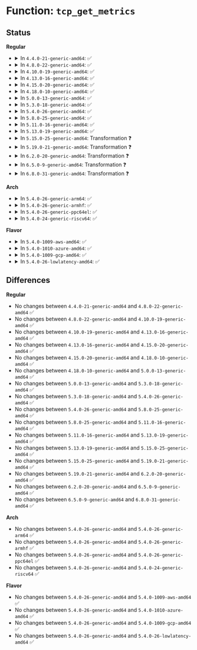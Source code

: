 # Function: <code>tcp_get_metrics</code>

## Status
<b>Regular</b>
<ul>
<li>
<details>
<summary>In <code>4.4.0-21-generic-amd64</code>: ✅</summary>

```c
struct tcp_metrics_block * tcp_get_metrics(struct sock * sk, struct dst_entry * dst, bool create)
```

```json
{
  "name": "tcp_get_metrics",
  "collision_type": "Unique Static",
  "inline_type": "No",
  "funcs": [
    {
      "addr": 18446744071586716720,
      "name": "tcp_get_metrics",
      "external": false,
      "loc": "net/ipv4/tcp_metrics.c:318",
      "file": "net/ipv4/tcp_metrics.c",
      "inline": "seen, unknown",
      "caller_inline": [],
      "caller_func": [
        "net/ipv4/tcp_metrics.c:tcp_fetch_timewait_stamp",
        "net/ipv4/tcp_metrics.c:tcp_update_metrics",
        "net/ipv4/tcp_metrics.c:tcp_update_metrics",
        "net/ipv4/tcp_metrics.c:tcp_init_metrics",
        "net/ipv4/tcp_metrics.c:tcp_remember_stamp",
        "net/ipv4/tcp_metrics.c:tcp_fastopen_cache_get",
        "net/ipv4/tcp_metrics.c:tcp_fastopen_cache_set"
      ]
    }
  ],
  "symbols": [
    {
      "addr": 18446744071586716720,
      "name": "tcp_get_metrics",
      "section": ".text",
      "bind": "STB_LOCAL",
      "size": 711
    }
  ]
}
```
</details>
</li>
<li>
<details>
<summary>In <code>4.8.0-22-generic-amd64</code>: ✅</summary>

```c
struct tcp_metrics_block * tcp_get_metrics(struct sock * sk, struct dst_entry * dst, bool create)
```

```json
{
  "name": "tcp_get_metrics",
  "collision_type": "Unique Static",
  "inline_type": "No",
  "funcs": [
    {
      "addr": 18446744071587164400,
      "name": "tcp_get_metrics",
      "external": false,
      "loc": "net/ipv4/tcp_metrics.c:318",
      "file": "net/ipv4/tcp_metrics.c",
      "inline": "seen, unknown",
      "caller_inline": [],
      "caller_func": [
        "net/ipv4/tcp_metrics.c:tcp_fastopen_cache_set",
        "net/ipv4/tcp_metrics.c:tcp_fastopen_cache_get",
        "net/ipv4/tcp_metrics.c:tcp_remember_stamp",
        "net/ipv4/tcp_metrics.c:tcp_fetch_timewait_stamp",
        "net/ipv4/tcp_metrics.c:tcp_init_metrics",
        "net/ipv4/tcp_metrics.c:tcp_update_metrics",
        "net/ipv4/tcp_metrics.c:tcp_update_metrics"
      ]
    }
  ],
  "symbols": [
    {
      "addr": 18446744071587164400,
      "name": "tcp_get_metrics",
      "section": ".text",
      "bind": "STB_LOCAL",
      "size": 715
    }
  ]
}
```
</details>
</li>
<li>
<details>
<summary>In <code>4.10.0-19-generic-amd64</code>: ✅</summary>

```c
struct tcp_metrics_block * tcp_get_metrics(struct sock * sk, struct dst_entry * dst, bool create)
```

```json
{
  "name": "tcp_get_metrics",
  "collision_type": "Unique Static",
  "inline_type": "No",
  "funcs": [
    {
      "addr": 18446744071587363136,
      "name": "tcp_get_metrics",
      "external": false,
      "loc": "net/ipv4/tcp_metrics.c:318",
      "file": "net/ipv4/tcp_metrics.c",
      "inline": "seen, unknown",
      "caller_inline": [],
      "caller_func": [
        "net/ipv4/tcp_metrics.c:tcp_fastopen_cache_set",
        "net/ipv4/tcp_metrics.c:tcp_fastopen_cache_get",
        "net/ipv4/tcp_metrics.c:tcp_remember_stamp",
        "net/ipv4/tcp_metrics.c:tcp_fetch_timewait_stamp",
        "net/ipv4/tcp_metrics.c:tcp_init_metrics",
        "net/ipv4/tcp_metrics.c:tcp_update_metrics",
        "net/ipv4/tcp_metrics.c:tcp_update_metrics"
      ]
    }
  ],
  "symbols": [
    {
      "addr": 18446744071587363136,
      "name": "tcp_get_metrics",
      "section": ".text",
      "bind": "STB_LOCAL",
      "size": 715
    }
  ]
}
```
</details>
</li>
<li>
<details>
<summary>In <code>4.13.0-16-generic-amd64</code>: ✅</summary>

```c
struct tcp_metrics_block * tcp_get_metrics(struct sock * sk, struct dst_entry * dst, bool create)
```

```json
{
  "name": "tcp_get_metrics",
  "collision_type": "Unique Static",
  "inline_type": "No",
  "funcs": [
    {
      "addr": 18446744071587493296,
      "name": "tcp_get_metrics",
      "external": false,
      "loc": "net/ipv4/tcp_metrics.c:272",
      "file": "net/ipv4/tcp_metrics.c",
      "inline": "seen, unknown",
      "caller_inline": [],
      "caller_func": [
        "net/ipv4/tcp_metrics.c:tcp_fastopen_cache_set",
        "net/ipv4/tcp_metrics.c:tcp_fastopen_cache_get",
        "net/ipv4/tcp_metrics.c:tcp_init_metrics",
        "net/ipv4/tcp_metrics.c:tcp_update_metrics",
        "net/ipv4/tcp_metrics.c:tcp_update_metrics"
      ]
    }
  ],
  "symbols": [
    {
      "addr": 18446744071587493296,
      "name": "tcp_get_metrics",
      "section": ".text",
      "bind": "STB_LOCAL",
      "size": 736
    }
  ]
}
```
</details>
</li>
<li>
<details>
<summary>In <code>4.15.0-20-generic-amd64</code>: ✅</summary>

```c
struct tcp_metrics_block * tcp_get_metrics(struct sock * sk, struct dst_entry * dst, bool create)
```

```json
{
  "name": "tcp_get_metrics",
  "collision_type": "Unique Static",
  "inline_type": "No",
  "funcs": [
    {
      "addr": 18446744071588018320,
      "name": "tcp_get_metrics",
      "external": false,
      "loc": "net/ipv4/tcp_metrics.c:271",
      "file": "net/ipv4/tcp_metrics.c",
      "inline": "seen, unknown",
      "caller_inline": [],
      "caller_func": [
        "net/ipv4/tcp_metrics.c:tcp_fastopen_cache_set",
        "net/ipv4/tcp_metrics.c:tcp_fastopen_cache_get",
        "net/ipv4/tcp_metrics.c:tcp_init_metrics",
        "net/ipv4/tcp_metrics.c:tcp_update_metrics",
        "net/ipv4/tcp_metrics.c:tcp_update_metrics"
      ]
    }
  ],
  "symbols": [
    {
      "addr": 18446744071588018320,
      "name": "tcp_get_metrics",
      "section": ".text",
      "bind": "STB_LOCAL",
      "size": 736
    }
  ]
}
```
</details>
</li>
<li>
<details>
<summary>In <code>4.18.0-10-generic-amd64</code>: ✅</summary>

```c
struct tcp_metrics_block * tcp_get_metrics(struct sock * sk, struct dst_entry * dst, bool create)
```

```json
{
  "name": "tcp_get_metrics",
  "collision_type": "Unique Static",
  "inline_type": "No",
  "funcs": [
    {
      "addr": 18446744071588369520,
      "name": "tcp_get_metrics",
      "external": false,
      "loc": "net/ipv4/tcp_metrics.c:271",
      "file": "net/ipv4/tcp_metrics.c",
      "inline": "seen, unknown",
      "caller_inline": [],
      "caller_func": [
        "net/ipv4/tcp_metrics.c:tcp_fastopen_cache_set",
        "net/ipv4/tcp_metrics.c:tcp_fastopen_cache_get",
        "net/ipv4/tcp_metrics.c:tcp_init_metrics",
        "net/ipv4/tcp_metrics.c:tcp_update_metrics",
        "net/ipv4/tcp_metrics.c:tcp_update_metrics"
      ]
    }
  ],
  "symbols": [
    {
      "addr": 18446744071588369520,
      "name": "tcp_get_metrics",
      "section": ".text",
      "bind": "STB_LOCAL",
      "size": 701
    }
  ]
}
```
</details>
</li>
<li>
<details>
<summary>In <code>5.0.0-13-generic-amd64</code>: ✅</summary>

```c
struct tcp_metrics_block * tcp_get_metrics(struct sock * sk, struct dst_entry * dst, bool create)
```

```json
{
  "name": "tcp_get_metrics",
  "collision_type": "Unique Static",
  "inline_type": "No",
  "funcs": [
    {
      "addr": 18446744071588559904,
      "name": "tcp_get_metrics",
      "external": false,
      "loc": "net/ipv4/tcp_metrics.c:271",
      "file": "net/ipv4/tcp_metrics.c",
      "inline": "seen, unknown",
      "caller_inline": [],
      "caller_func": [
        "net/ipv4/tcp_metrics.c:tcp_fastopen_cache_set",
        "net/ipv4/tcp_metrics.c:tcp_fastopen_cache_get",
        "net/ipv4/tcp_metrics.c:tcp_init_metrics",
        "net/ipv4/tcp_metrics.c:tcp_update_metrics",
        "net/ipv4/tcp_metrics.c:tcp_update_metrics"
      ]
    }
  ],
  "symbols": [
    {
      "addr": 18446744071588559904,
      "name": "tcp_get_metrics",
      "section": ".text",
      "bind": "STB_LOCAL",
      "size": 701
    }
  ]
}
```
</details>
</li>
<li>
<details>
<summary>In <code>5.3.0-18-generic-amd64</code>: ✅</summary>

```c
struct tcp_metrics_block * tcp_get_metrics(struct sock * sk, struct dst_entry * dst, bool create)
```

```json
{
  "name": "tcp_get_metrics",
  "collision_type": "Unique Static",
  "inline_type": "No",
  "funcs": [
    {
      "addr": 18446744071588970576,
      "name": "tcp_get_metrics",
      "external": false,
      "loc": "net/ipv4/tcp_metrics.c:271",
      "file": "net/ipv4/tcp_metrics.c",
      "inline": "seen, unknown",
      "caller_inline": [],
      "caller_func": [
        "net/ipv4/tcp_metrics.c:tcp_fastopen_cache_set",
        "net/ipv4/tcp_metrics.c:tcp_fastopen_cache_get",
        "net/ipv4/tcp_metrics.c:tcp_init_metrics",
        "net/ipv4/tcp_metrics.c:tcp_update_metrics",
        "net/ipv4/tcp_metrics.c:tcp_update_metrics"
      ]
    }
  ],
  "symbols": [
    {
      "addr": 18446744071588970576,
      "name": "tcp_get_metrics",
      "section": ".text",
      "bind": "STB_LOCAL",
      "size": 711
    }
  ]
}
```
</details>
</li>
<li>
<details>
<summary>In <code>5.4.0-26-generic-amd64</code>: ✅</summary>

```c
struct tcp_metrics_block * tcp_get_metrics(struct sock * sk, struct dst_entry * dst, bool create)
```

```json
{
  "name": "tcp_get_metrics",
  "collision_type": "Unique Static",
  "inline_type": "No",
  "funcs": [
    {
      "addr": 18446744071589192512,
      "name": "tcp_get_metrics",
      "external": false,
      "loc": "net/ipv4/tcp_metrics.c:271",
      "file": "net/ipv4/tcp_metrics.c",
      "inline": "seen, unknown",
      "caller_inline": [],
      "caller_func": [
        "net/ipv4/tcp_metrics.c:tcp_fastopen_cache_set",
        "net/ipv4/tcp_metrics.c:tcp_fastopen_cache_get",
        "net/ipv4/tcp_metrics.c:tcp_init_metrics",
        "net/ipv4/tcp_metrics.c:tcp_update_metrics",
        "net/ipv4/tcp_metrics.c:tcp_update_metrics"
      ]
    }
  ],
  "symbols": [
    {
      "addr": 18446744071589192512,
      "name": "tcp_get_metrics",
      "section": ".text",
      "bind": "STB_LOCAL",
      "size": 714
    }
  ]
}
```
</details>
</li>
<li>
<details>
<summary>In <code>5.8.0-25-generic-amd64</code>: ✅</summary>

```c
struct tcp_metrics_block * tcp_get_metrics(struct sock * sk, struct dst_entry * dst, bool create)
```

```json
{
  "name": "tcp_get_metrics",
  "collision_type": "Unique Static",
  "inline_type": "No",
  "funcs": [
    {
      "addr": 18446744071590167968,
      "name": "tcp_get_metrics",
      "external": false,
      "loc": "net/ipv4/tcp_metrics.c:271",
      "file": "net/ipv4/tcp_metrics.c",
      "inline": "seen, unknown",
      "caller_inline": [],
      "caller_func": [
        "net/ipv4/tcp_metrics.c:tcp_fastopen_cache_set",
        "net/ipv4/tcp_metrics.c:tcp_fastopen_cache_get",
        "net/ipv4/tcp_metrics.c:tcp_init_metrics",
        "net/ipv4/tcp_metrics.c:tcp_update_metrics",
        "net/ipv4/tcp_metrics.c:tcp_update_metrics"
      ]
    }
  ],
  "symbols": [
    {
      "addr": 18446744071590167968,
      "name": "tcp_get_metrics",
      "section": ".text",
      "bind": "STB_LOCAL",
      "size": 383
    }
  ]
}
```
</details>
</li>
<li>
<details>
<summary>In <code>5.11.0-16-generic-amd64</code>: ✅</summary>

```c
struct tcp_metrics_block * tcp_get_metrics(struct sock * sk, struct dst_entry * dst, bool create)
```

```json
{
  "name": "tcp_get_metrics",
  "collision_type": "Unique Static",
  "inline_type": "No",
  "funcs": [
    {
      "addr": 18446744071590217072,
      "name": "tcp_get_metrics",
      "external": false,
      "loc": "net/ipv4/tcp_metrics.c:271",
      "file": "net/ipv4/tcp_metrics.c",
      "inline": "seen, unknown",
      "caller_inline": [],
      "caller_func": [
        "net/ipv4/tcp_metrics.c:tcp_fastopen_cache_set",
        "net/ipv4/tcp_metrics.c:tcp_fastopen_cache_get",
        "net/ipv4/tcp_metrics.c:tcp_init_metrics",
        "net/ipv4/tcp_metrics.c:tcp_update_metrics",
        "net/ipv4/tcp_metrics.c:tcp_update_metrics"
      ]
    }
  ],
  "symbols": [
    {
      "addr": 18446744071590217072,
      "name": "tcp_get_metrics",
      "section": ".text",
      "bind": "STB_LOCAL",
      "size": 383
    }
  ]
}
```
</details>
</li>
<li>
<details>
<summary>In <code>5.13.0-19-generic-amd64</code>: ✅</summary>

```c
struct tcp_metrics_block * tcp_get_metrics(struct sock * sk, struct dst_entry * dst, bool create)
```

```json
{
  "name": "tcp_get_metrics",
  "collision_type": "Unique Static",
  "inline_type": "No",
  "funcs": [
    {
      "addr": 18446744071590130432,
      "name": "tcp_get_metrics",
      "external": false,
      "loc": "net/ipv4/tcp_metrics.c:271",
      "file": "net/ipv4/tcp_metrics.c",
      "inline": "seen, unknown",
      "caller_inline": [],
      "caller_func": [
        "net/ipv4/tcp_metrics.c:tcp_fastopen_cache_set",
        "net/ipv4/tcp_metrics.c:tcp_fastopen_cache_get",
        "net/ipv4/tcp_metrics.c:tcp_init_metrics",
        "net/ipv4/tcp_metrics.c:tcp_update_metrics",
        "net/ipv4/tcp_metrics.c:tcp_update_metrics"
      ]
    }
  ],
  "symbols": [
    {
      "addr": 18446744071590130432,
      "name": "tcp_get_metrics",
      "section": ".text",
      "bind": "STB_LOCAL",
      "size": 765
    }
  ]
}
```
</details>
</li>
<li>
<details>
<summary>In <code>5.15.0-25-generic-amd64</code>: Transformation ❓</summary>

```c
struct tcp_metrics_block * tcp_get_metrics(struct sock * sk, struct dst_entry * dst, bool create)
```

```json
{
  "name": "tcp_get_metrics",
  "collision_type": "Unique Static",
  "inline_type": "No",
  "funcs": [
    {
      "addr": 0,
      "name": "tcp_get_metrics",
      "external": false,
      "loc": "net/ipv4/tcp_metrics.c:271",
      "file": "net/ipv4/tcp_metrics.c",
      "inline": "seen, unknown",
      "caller_inline": [],
      "caller_func": [
        "net/ipv4/tcp_metrics.c:tcp_fastopen_cache_set",
        "net/ipv4/tcp_metrics.c:tcp_fastopen_cache_get",
        "net/ipv4/tcp_metrics.c:tcp_init_metrics",
        "net/ipv4/tcp_metrics.c:tcp_update_metrics",
        "net/ipv4/tcp_metrics.c:tcp_update_metrics"
      ]
    }
  ],
  "symbols": [
    {
      "addr": 18446744071590909936,
      "name": "tcp_get_metrics",
      "section": ".text",
      "bind": "STB_LOCAL",
      "size": 787
    },
    {
      "addr": 18446744071592721885,
      "name": "tcp_get_metrics.cold",
      "section": ".text",
      "bind": "STB_LOCAL",
      "size": 32
    }
  ]
}
```
</details>
</li>
<li>
<details>
<summary>In <code>5.19.0-21-generic-amd64</code>: Transformation ❓</summary>

```c
struct tcp_metrics_block * tcp_get_metrics(struct sock * sk, struct dst_entry * dst, bool create)
```

```json
{
  "name": "tcp_get_metrics",
  "collision_type": "Unique Static",
  "inline_type": "No",
  "funcs": [
    {
      "addr": 0,
      "name": "tcp_get_metrics",
      "external": false,
      "loc": "net/ipv4/tcp_metrics.c:271",
      "file": "net/ipv4/tcp_metrics.c",
      "inline": "seen, unknown",
      "caller_inline": [],
      "caller_func": [
        "net/ipv4/tcp_metrics.c:tcp_fastopen_cache_set",
        "net/ipv4/tcp_metrics.c:tcp_fastopen_cache_get",
        "net/ipv4/tcp_metrics.c:tcp_init_metrics",
        "net/ipv4/tcp_metrics.c:tcp_update_metrics",
        "net/ipv4/tcp_metrics.c:tcp_update_metrics"
      ]
    }
  ],
  "symbols": [
    {
      "addr": 18446744071592549360,
      "name": "tcp_get_metrics",
      "section": ".text",
      "bind": "STB_LOCAL",
      "size": 856
    },
    {
      "addr": 18446744071594608128,
      "name": "tcp_get_metrics.cold",
      "section": ".text",
      "bind": "STB_LOCAL",
      "size": 33
    }
  ]
}
```
</details>
</li>
<li>
<details>
<summary>In <code>6.2.0-20-generic-amd64</code>: Transformation ❓</summary>

```c
struct tcp_metrics_block * tcp_get_metrics(struct sock * sk, struct dst_entry * dst, bool create)
```

```json
{
  "name": "tcp_get_metrics",
  "collision_type": "Unique Static",
  "inline_type": "No",
  "funcs": [
    {
      "addr": 0,
      "name": "tcp_get_metrics",
      "external": false,
      "loc": "net/ipv4/tcp_metrics.c:271",
      "file": "net/ipv4/tcp_metrics.c",
      "inline": "seen, unknown",
      "caller_inline": [],
      "caller_func": [
        "net/ipv4/tcp_metrics.c:tcp_fastopen_cache_set",
        "net/ipv4/tcp_metrics.c:tcp_fastopen_cache_get",
        "net/ipv4/tcp_metrics.c:tcp_init_metrics",
        "net/ipv4/tcp_metrics.c:tcp_update_metrics",
        "net/ipv4/tcp_metrics.c:tcp_update_metrics"
      ]
    }
  ],
  "symbols": [
    {
      "addr": 18446744071594408384,
      "name": "tcp_get_metrics",
      "section": ".text",
      "bind": "STB_LOCAL",
      "size": 856
    },
    {
      "addr": 18446744071596343457,
      "name": "tcp_get_metrics.cold",
      "section": ".text",
      "bind": "STB_LOCAL",
      "size": 33
    }
  ]
}
```
</details>
</li>
<li>
<details>
<summary>In <code>6.5.0-9-generic-amd64</code>: Transformation ❓</summary>

```c
struct tcp_metrics_block * tcp_get_metrics(struct sock * sk, struct dst_entry * dst, bool create)
```

```json
{
  "name": "tcp_get_metrics",
  "collision_type": "Unique Static",
  "inline_type": "No",
  "funcs": [
    {
      "addr": 0,
      "name": "tcp_get_metrics",
      "external": false,
      "loc": "net/ipv4/tcp_metrics.c:291",
      "file": "net/ipv4/tcp_metrics.c",
      "inline": "seen, unknown",
      "caller_inline": [],
      "caller_func": [
        "net/ipv4/tcp_metrics.c:tcp_fastopen_cache_set",
        "net/ipv4/tcp_metrics.c:tcp_fastopen_cache_get",
        "net/ipv4/tcp_metrics.c:tcp_init_metrics",
        "net/ipv4/tcp_metrics.c:tcp_update_metrics",
        "net/ipv4/tcp_metrics.c:tcp_update_metrics"
      ]
    }
  ],
  "symbols": [
    {
      "addr": 18446744071594796576,
      "name": "tcp_get_metrics",
      "section": ".text",
      "bind": "STB_LOCAL",
      "size": 858
    },
    {
      "addr": 18446744071596872468,
      "name": "tcp_get_metrics.cold",
      "section": ".text",
      "bind": "STB_LOCAL",
      "size": 33
    }
  ]
}
```
</details>
</li>
<li>
<details>
<summary>In <code>6.8.0-31-generic-amd64</code>: Transformation ❓</summary>

```c
struct tcp_metrics_block * tcp_get_metrics(struct sock * sk, struct dst_entry * dst, bool create)
```

```json
{
  "name": "tcp_get_metrics",
  "collision_type": "Unique Static",
  "inline_type": "No",
  "funcs": [
    {
      "addr": 0,
      "name": "tcp_get_metrics",
      "external": false,
      "loc": "net/ipv4/tcp_metrics.c:291",
      "file": "net/ipv4/tcp_metrics.c",
      "inline": "seen, unknown",
      "caller_inline": [],
      "caller_func": [
        "net/ipv4/tcp_metrics.c:tcp_fastopen_cache_set",
        "net/ipv4/tcp_metrics.c:tcp_fastopen_cache_get",
        "net/ipv4/tcp_metrics.c:tcp_init_metrics",
        "net/ipv4/tcp_metrics.c:tcp_update_metrics",
        "net/ipv4/tcp_metrics.c:tcp_update_metrics"
      ]
    }
  ],
  "symbols": [
    {
      "addr": 18446744071595608256,
      "name": "tcp_get_metrics",
      "section": ".text",
      "bind": "STB_LOCAL",
      "size": 478
    },
    {
      "addr": 18446744071597796443,
      "name": "tcp_get_metrics.cold",
      "section": ".text",
      "bind": "STB_LOCAL",
      "size": 30
    }
  ]
}
```
</details>
</li>
</ul>
<b>Arch</b>
<ul>
<li>
<details>
<summary>In <code>5.4.0-26-generic-arm64</code>: ✅</summary>

```c
struct tcp_metrics_block * tcp_get_metrics(struct sock * sk, struct dst_entry * dst, bool create)
```

```json
{
  "name": "tcp_get_metrics",
  "collision_type": "Unique Static",
  "inline_type": "No",
  "funcs": [
    {
      "addr": 18446603336502814608,
      "name": "tcp_get_metrics",
      "external": false,
      "loc": "net/ipv4/tcp_metrics.c:271",
      "file": "net/ipv4/tcp_metrics.c",
      "inline": "seen, unknown",
      "caller_inline": [],
      "caller_func": [
        "net/ipv4/tcp_metrics.c:tcp_fastopen_cache_set",
        "net/ipv4/tcp_metrics.c:tcp_fastopen_cache_get",
        "net/ipv4/tcp_metrics.c:tcp_init_metrics",
        "net/ipv4/tcp_metrics.c:tcp_update_metrics",
        "net/ipv4/tcp_metrics.c:tcp_update_metrics"
      ]
    }
  ],
  "symbols": [
    {
      "addr": 18446603336502814608,
      "name": "tcp_get_metrics",
      "section": ".text",
      "bind": "STB_LOCAL",
      "size": 760
    }
  ]
}
```
</details>
</li>
<li>
<details>
<summary>In <code>5.4.0-26-generic-armhf</code>: ✅</summary>

```c
struct tcp_metrics_block * tcp_get_metrics(struct sock * sk, struct dst_entry * dst, bool create)
```

```json
{
  "name": "tcp_get_metrics",
  "collision_type": "Unique Static",
  "inline_type": "No",
  "funcs": [
    {
      "addr": 3235516852,
      "name": "tcp_get_metrics",
      "external": false,
      "loc": "net/ipv4/tcp_metrics.c:271",
      "file": "net/ipv4/tcp_metrics.c",
      "inline": "seen, unknown",
      "caller_inline": [],
      "caller_func": [
        "net/ipv4/tcp_metrics.c:tcp_fastopen_cache_set",
        "net/ipv4/tcp_metrics.c:tcp_fastopen_cache_get",
        "net/ipv4/tcp_metrics.c:tcp_init_metrics",
        "net/ipv4/tcp_metrics.c:tcp_update_metrics",
        "net/ipv4/tcp_metrics.c:tcp_update_metrics"
      ]
    }
  ],
  "symbols": [
    {
      "addr": 3235516852,
      "name": "tcp_get_metrics",
      "section": ".text",
      "bind": "STB_LOCAL",
      "size": 688
    }
  ]
}
```
</details>
</li>
<li>
<details>
<summary>In <code>5.4.0-26-generic-ppc64el</code>: ✅</summary>

```c
struct tcp_metrics_block * tcp_get_metrics(struct sock * sk, struct dst_entry * dst, bool create)
```

```json
{
  "name": "tcp_get_metrics",
  "collision_type": "Unique Static",
  "inline_type": "No",
  "funcs": [
    {
      "addr": 13835058055296456640,
      "name": "tcp_get_metrics",
      "external": false,
      "loc": "net/ipv4/tcp_metrics.c:271",
      "file": "net/ipv4/tcp_metrics.c",
      "inline": "seen, unknown",
      "caller_inline": [],
      "caller_func": [
        "net/ipv4/tcp_metrics.c:tcp_fastopen_cache_set",
        "net/ipv4/tcp_metrics.c:tcp_fastopen_cache_get",
        "net/ipv4/tcp_metrics.c:tcp_init_metrics",
        "net/ipv4/tcp_metrics.c:tcp_update_metrics",
        "net/ipv4/tcp_metrics.c:tcp_update_metrics"
      ]
    }
  ],
  "symbols": [
    {
      "addr": 13835058055296456640,
      "name": "tcp_get_metrics",
      "section": ".text",
      "bind": "STB_LOCAL",
      "size": 836
    }
  ]
}
```
</details>
</li>
<li>
<details>
<summary>In <code>5.4.0-24-generic-riscv64</code>: ✅</summary>

```c
struct tcp_metrics_block * tcp_get_metrics(struct sock * sk, struct dst_entry * dst, bool create)
```

```json
{
  "name": "tcp_get_metrics",
  "collision_type": "Unique Static",
  "inline_type": "No",
  "funcs": [
    {
      "addr": 18446743936278926842,
      "name": "tcp_get_metrics",
      "external": false,
      "loc": "net/ipv4/tcp_metrics.c:271",
      "file": "net/ipv4/tcp_metrics.c",
      "inline": "seen, unknown",
      "caller_inline": [],
      "caller_func": [
        "net/ipv4/tcp_metrics.c:tcp_fastopen_cache_set",
        "net/ipv4/tcp_metrics.c:tcp_fastopen_cache_get",
        "net/ipv4/tcp_metrics.c:tcp_init_metrics",
        "net/ipv4/tcp_metrics.c:tcp_update_metrics",
        "net/ipv4/tcp_metrics.c:tcp_update_metrics"
      ]
    }
  ],
  "symbols": [
    {
      "addr": 18446743936278926842,
      "name": "tcp_get_metrics",
      "section": ".text",
      "bind": "STB_LOCAL",
      "size": 620
    }
  ]
}
```
</details>
</li>
</ul>
<b>Flavor</b>
<ul>
<li>
<details>
<summary>In <code>5.4.0-1009-aws-amd64</code>: ✅</summary>

```c
struct tcp_metrics_block * tcp_get_metrics(struct sock * sk, struct dst_entry * dst, bool create)
```

```json
{
  "name": "tcp_get_metrics",
  "collision_type": "Unique Static",
  "inline_type": "No",
  "funcs": [
    {
      "addr": 18446744071588798896,
      "name": "tcp_get_metrics",
      "external": false,
      "loc": "net/ipv4/tcp_metrics.c:271",
      "file": "net/ipv4/tcp_metrics.c",
      "inline": "seen, unknown",
      "caller_inline": [],
      "caller_func": [
        "net/ipv4/tcp_metrics.c:tcp_fastopen_cache_set",
        "net/ipv4/tcp_metrics.c:tcp_fastopen_cache_get",
        "net/ipv4/tcp_metrics.c:tcp_init_metrics",
        "net/ipv4/tcp_metrics.c:tcp_update_metrics",
        "net/ipv4/tcp_metrics.c:tcp_update_metrics"
      ]
    }
  ],
  "symbols": [
    {
      "addr": 18446744071588798896,
      "name": "tcp_get_metrics",
      "section": ".text",
      "bind": "STB_LOCAL",
      "size": 714
    }
  ]
}
```
</details>
</li>
<li>
<details>
<summary>In <code>5.4.0-1010-azure-amd64</code>: ✅</summary>

```c
struct tcp_metrics_block * tcp_get_metrics(struct sock * sk, struct dst_entry * dst, bool create)
```

```json
{
  "name": "tcp_get_metrics",
  "collision_type": "Unique Static",
  "inline_type": "No",
  "funcs": [
    {
      "addr": 18446744071588510832,
      "name": "tcp_get_metrics",
      "external": false,
      "loc": "net/ipv4/tcp_metrics.c:271",
      "file": "net/ipv4/tcp_metrics.c",
      "inline": "seen, unknown",
      "caller_inline": [],
      "caller_func": [
        "net/ipv4/tcp_metrics.c:tcp_fastopen_cache_set",
        "net/ipv4/tcp_metrics.c:tcp_fastopen_cache_get",
        "net/ipv4/tcp_metrics.c:tcp_init_metrics",
        "net/ipv4/tcp_metrics.c:tcp_update_metrics",
        "net/ipv4/tcp_metrics.c:tcp_update_metrics"
      ]
    }
  ],
  "symbols": [
    {
      "addr": 18446744071588510832,
      "name": "tcp_get_metrics",
      "section": ".text",
      "bind": "STB_LOCAL",
      "size": 714
    }
  ]
}
```
</details>
</li>
<li>
<details>
<summary>In <code>5.4.0-1009-gcp-amd64</code>: ✅</summary>

```c
struct tcp_metrics_block * tcp_get_metrics(struct sock * sk, struct dst_entry * dst, bool create)
```

```json
{
  "name": "tcp_get_metrics",
  "collision_type": "Unique Static",
  "inline_type": "No",
  "funcs": [
    {
      "addr": 18446744071589235072,
      "name": "tcp_get_metrics",
      "external": false,
      "loc": "net/ipv4/tcp_metrics.c:271",
      "file": "net/ipv4/tcp_metrics.c",
      "inline": "seen, unknown",
      "caller_inline": [],
      "caller_func": [
        "net/ipv4/tcp_metrics.c:tcp_fastopen_cache_set",
        "net/ipv4/tcp_metrics.c:tcp_fastopen_cache_get",
        "net/ipv4/tcp_metrics.c:tcp_init_metrics",
        "net/ipv4/tcp_metrics.c:tcp_update_metrics",
        "net/ipv4/tcp_metrics.c:tcp_update_metrics"
      ]
    }
  ],
  "symbols": [
    {
      "addr": 18446744071589235072,
      "name": "tcp_get_metrics",
      "section": ".text",
      "bind": "STB_LOCAL",
      "size": 714
    }
  ]
}
```
</details>
</li>
<li>
<details>
<summary>In <code>5.4.0-26-lowlatency-amd64</code>: ✅</summary>

```c
struct tcp_metrics_block * tcp_get_metrics(struct sock * sk, struct dst_entry * dst, bool create)
```

```json
{
  "name": "tcp_get_metrics",
  "collision_type": "Unique Static",
  "inline_type": "No",
  "funcs": [
    {
      "addr": 18446744071589275360,
      "name": "tcp_get_metrics",
      "external": false,
      "loc": "net/ipv4/tcp_metrics.c:271",
      "file": "net/ipv4/tcp_metrics.c",
      "inline": "seen, unknown",
      "caller_inline": [],
      "caller_func": [
        "net/ipv4/tcp_metrics.c:tcp_fastopen_cache_set",
        "net/ipv4/tcp_metrics.c:tcp_fastopen_cache_get",
        "net/ipv4/tcp_metrics.c:tcp_init_metrics",
        "net/ipv4/tcp_metrics.c:tcp_update_metrics",
        "net/ipv4/tcp_metrics.c:tcp_update_metrics"
      ]
    }
  ],
  "symbols": [
    {
      "addr": 18446744071589275360,
      "name": "tcp_get_metrics",
      "section": ".text",
      "bind": "STB_LOCAL",
      "size": 714
    }
  ]
}
```
</details>
</li>
</ul>

## Differences
<b>Regular</b>
<ul>
<li>
No changes between <code>4.4.0-21-generic-amd64</code> and <code>4.8.0-22-generic-amd64</code> ✅
</li>
<li>
No changes between <code>4.8.0-22-generic-amd64</code> and <code>4.10.0-19-generic-amd64</code> ✅
</li>
<li>
No changes between <code>4.10.0-19-generic-amd64</code> and <code>4.13.0-16-generic-amd64</code> ✅
</li>
<li>
No changes between <code>4.13.0-16-generic-amd64</code> and <code>4.15.0-20-generic-amd64</code> ✅
</li>
<li>
No changes between <code>4.15.0-20-generic-amd64</code> and <code>4.18.0-10-generic-amd64</code> ✅
</li>
<li>
No changes between <code>4.18.0-10-generic-amd64</code> and <code>5.0.0-13-generic-amd64</code> ✅
</li>
<li>
No changes between <code>5.0.0-13-generic-amd64</code> and <code>5.3.0-18-generic-amd64</code> ✅
</li>
<li>
No changes between <code>5.3.0-18-generic-amd64</code> and <code>5.4.0-26-generic-amd64</code> ✅
</li>
<li>
No changes between <code>5.4.0-26-generic-amd64</code> and <code>5.8.0-25-generic-amd64</code> ✅
</li>
<li>
No changes between <code>5.8.0-25-generic-amd64</code> and <code>5.11.0-16-generic-amd64</code> ✅
</li>
<li>
No changes between <code>5.11.0-16-generic-amd64</code> and <code>5.13.0-19-generic-amd64</code> ✅
</li>
<li>
No changes between <code>5.13.0-19-generic-amd64</code> and <code>5.15.0-25-generic-amd64</code> ✅
</li>
<li>
No changes between <code>5.15.0-25-generic-amd64</code> and <code>5.19.0-21-generic-amd64</code> ✅
</li>
<li>
No changes between <code>5.19.0-21-generic-amd64</code> and <code>6.2.0-20-generic-amd64</code> ✅
</li>
<li>
No changes between <code>6.2.0-20-generic-amd64</code> and <code>6.5.0-9-generic-amd64</code> ✅
</li>
<li>
No changes between <code>6.5.0-9-generic-amd64</code> and <code>6.8.0-31-generic-amd64</code> ✅
</li>
</ul>
<b>Arch</b>
<ul>
<li>
No changes between <code>5.4.0-26-generic-amd64</code> and <code>5.4.0-26-generic-arm64</code> ✅
</li>
<li>
No changes between <code>5.4.0-26-generic-amd64</code> and <code>5.4.0-26-generic-armhf</code> ✅
</li>
<li>
No changes between <code>5.4.0-26-generic-amd64</code> and <code>5.4.0-26-generic-ppc64el</code> ✅
</li>
<li>
No changes between <code>5.4.0-26-generic-amd64</code> and <code>5.4.0-24-generic-riscv64</code> ✅
</li>
</ul>
<b>Flavor</b>
<ul>
<li>
No changes between <code>5.4.0-26-generic-amd64</code> and <code>5.4.0-1009-aws-amd64</code> ✅
</li>
<li>
No changes between <code>5.4.0-26-generic-amd64</code> and <code>5.4.0-1010-azure-amd64</code> ✅
</li>
<li>
No changes between <code>5.4.0-26-generic-amd64</code> and <code>5.4.0-1009-gcp-amd64</code> ✅
</li>
<li>
No changes between <code>5.4.0-26-generic-amd64</code> and <code>5.4.0-26-lowlatency-amd64</code> ✅
</li>
</ul>
